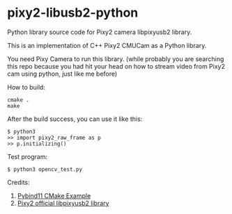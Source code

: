 # pixy2-libusb2-python
Python library source code for Pixy2 camera libpixyusb2 library.

This is an implementation of C++ Pixy2 CMUCam as a Python library.

You need Pixy Camera to run this library.
(while probably you are searching this repo because you had hit your head on how to stream video from Pixy2 cam using python, just like me before)

How to build:

````
cmake .
make
````
 After the build success, you can use it like this:

````
$ python3
>> import pixy2_raw_frame as p
>> p.initializing()
````

Test program:
````
$ python3 opencv_test.py
````

Credits:
1. [Pybind11 CMake Example](https://github.com/pybind/cmake_example)
2. [Pixy2 official libpixyusb2 library](https://github.com/charmedlabs/pixy2/tree/master/src/host/libpixyusb2)
